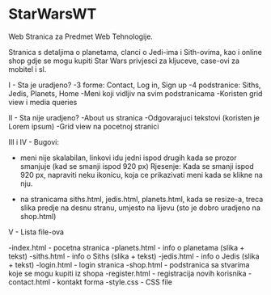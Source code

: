 # StarWarsWT
Web Stranica za Predmet Web Tehnologije.


Stranica s detaljima o planetama, clanci o Jedi-ima i Sith-ovima, kao i online shop gdje se mogu kupiti Star Wars privjesci za kljuceve, case-ovi za mobitel i sl.

I - Sta je uradjeno?
-3 forme: Contact, Log in, Sign up
-4 podstranice: Siths, Jedis, Planets, Home
-Meni koji vidljiv na svim podstranicama
-Koristen grid view i media queries

II - Sta nije uradjeno?
-About us stranica
-Odgovarajuci tekstovi (koristen je Lorem ipsum)
-Grid view na pocetnoj stranici

III i IV - Bugovi:

- meni nije skalabilan, linkovi idu jedni ispod drugih kada se prozor smanjuje (kad se smanji ispod 920 px)
	Rjesenje: Kada se smanji ispod 920 px, napraviti neku ikonicu, koja ce prikazivati meni kada se klikne na nju.

- na stranicama siths.html, jedis.html, planets.html, kada se resize-a, treca slika predje na desnu stranu, umjesto na lijevu (sto je dobro uradjeno na shop.html)

V - Lista file-ova

-index.html - pocetna stranica
-planets.html - info o planetama (slika + tekst) 
-siths.html - info o Siths  (slika + tekst) 
-jedis.html - info o Jedis  (slika + tekst) 
-login.html - login stranica 
-shop.html - podstranica sa stvarima koje se mogu kupiti iz shopa
-register.html - registracija novih korisnika
-contact.html - kontakt forma
-style.css - CSS file
